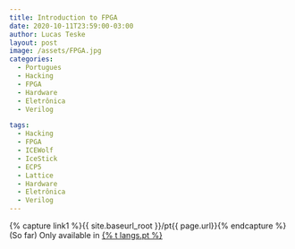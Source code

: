 ```yaml
---
title: Introduction to FPGA
date: 2020-10-11T23:59:00-03:00
author: Lucas Teske
layout: post
image: /assets/FPGA.jpg
categories:
  - Portugues
  - Hacking
  - FPGA
  - Hardware
  - Eletrônica
  - Verilog

tags:
  - Hacking
  - FPGA
  - ICEWolf
  - IceStick
  - ECP5
  - Lattice
  - Hardware
  - Eletrônica
  - Verilog
---
```



{% capture link1 %}{{ site.baseurl_root }}/pt{{ page.url}}{% endcapture %}
(So far) Only available in <a href="{{ link1 }}" >{% t langs.pt %}</a>

